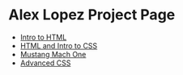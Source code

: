 # Alex Lopez Project Page 
<ul>
    <li><a href="intro_to_html/index.html" target="_blank">Intro to HTML</a></li>
    <li><a href="HTML5_intro_to_css/index.html" target="_blank">HTML and Intro to CSS</a></li>
    <li><a href="Mustang_Mach_One_Project/index.html" target="_blank">Mustang Mach One</a></li>
    <li><a href="adv_css" target="_blank"> Advanced CSS</a></li>
</ul>
